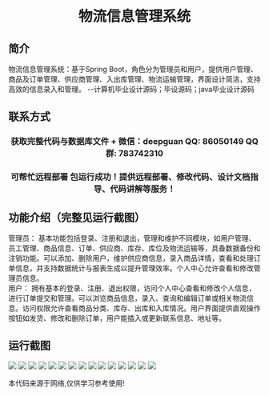 <p><h1 align="center">物流信息管理系统</h1></p>

## 简介
物流信息管理系统：基于Spring Boot，角色分为管理员和用户，提供用户管理、商品及订单管理、供应商管理、入出库管理、物流运输管理，界面设计简洁，支持高效的信息录入和管理。    --计算机毕业设计源码；毕设源码；java毕业设计源码


## 联系方式
<p><h3 align="center">获取完整代码与数据库文件 + 微信：deepguan QQ: 86050149 QQ群: 783742310</h3></p>
<p><h3 align="center">可帮忙远程部署 包运行成功！提供远程部署、修改代码、设计文档指导、代码讲解等服务！</h3></p>

## 功能介绍（完整见运行截图）
管理员： 基本功能包括登录、注册和退出，管理和维护不同模块，如用户管理、员工管理、商品信息、订单、供应商、库存、库位及物流运输等，具备数据备份和注销功能。可以添加、删除用户，维护供应商信息，录入商品详情，查看和处理订单信息，并支持数据统计与报表生成以提升管理效率。个人中心允许查看和修改管理员信息。  
用户： 拥有基本的登录、注册、退出权限，访问个人中心查看和修改个人信息，进行订单提交和管理。可以浏览商品信息，录入、查询和编辑订单或相关物流信息。访问权限允许查看商品分类、库存、出库和入库情况。用户界面提供直观操作按钮如发货、修改和删除订单，用户能插入或更新联系信息、地址等。


## 运行截图
![](img/001.jpg)
![](img/002.jpg)
![](img/003.jpg)
![](img/004.jpg)
![](img/005.jpg)
![](img/006.jpg)
![](img/007.jpg)
![](img/008.jpg)
![](img/009.jpg)
![](img/010.jpg)
![](img/011.jpg)
![](img/012.jpg)
![](img/013.jpg)
![](img/014.jpg)
![](img/015.jpg)

<p>本代码来源于网络,仅供学习参考使用!</p>
